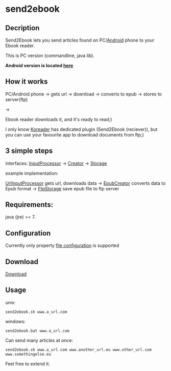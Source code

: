 # send2ebook

## Decription
Send2Ebook lets you send articles found on PC/[Android](https://github.com/koreader/android-send2ebook) phone to your Ebook reader.

This is PC version (commandline, java lib).

**Android version is located [here](https://github.com/koreader/android-send2ebook)**

## How it works
PC/Android phone -> gets url -> download -> converts to epub -> stores to server(ftp) 

->

Ebook reader downloads it, and it's ready to read;) 

I only know [Koreader](https://github.com/koreader/koreader) has dedicated plugin (Send2Ebook (reciever)), but you can use your favourite app to download documents from ftp;)

## 3 simple steps
interfaces: [InputProcessor](https://github.com/mwoz123/send2ebook/blob/master/src/main/java/com/github/mwoz123/send2ebook/input/InputProcessor.java) -> [Creator](https://github.com/mwoz123/send2ebook/blob/master/src/main/java/com/github/mwoz123/send2ebook/creator/Creator.java) -> [Storage](https://github.com/mwoz123/send2ebook/blob/master/src/main/java/com/github/mwoz123/send2ebook/storage/Storage.java)

example implementation:

[UrlInputProcessor](https://github.com/mwoz123/send2ebook/blob/master/src/main/java/com/github/mwoz123/send2ebook/input/UrlInputProcessor.java) gets url, downloads data -> [EpubCreator](https://github.com/mwoz123/send2ebook/blob/master/src/main/java/com/github/mwoz123/send2ebook/creator/EpubCreator.java) converts data to Epub format -> [FtpStorage](https://github.com/mwoz123/send2ebook/blob/master/src/main/java/com/github/mwoz123/send2ebook/storage/ftp/FtpStorage.java) save epub file to ftp server

## Requirements:

java (jre) >= 7.

## Configuration

Currently only property [file configuration](https://github.com/mwoz123/send2ebook/blob/master/commandline/FtpConnection.properties) is supported 

## Download


[Download](https://github.com/mwoz123/send2ebook/tree/master/commandline)

## Usage

unix:

`send2ebook.sh www.a_url.com`

windows:

`send2ebook.bat www.a_url.com`

Can send many articles at once:

`send2ebook.sh www.a_url.com www.another_url.eu www.other_url.com www.somethingelse.eu`




Feel free to extend it.
